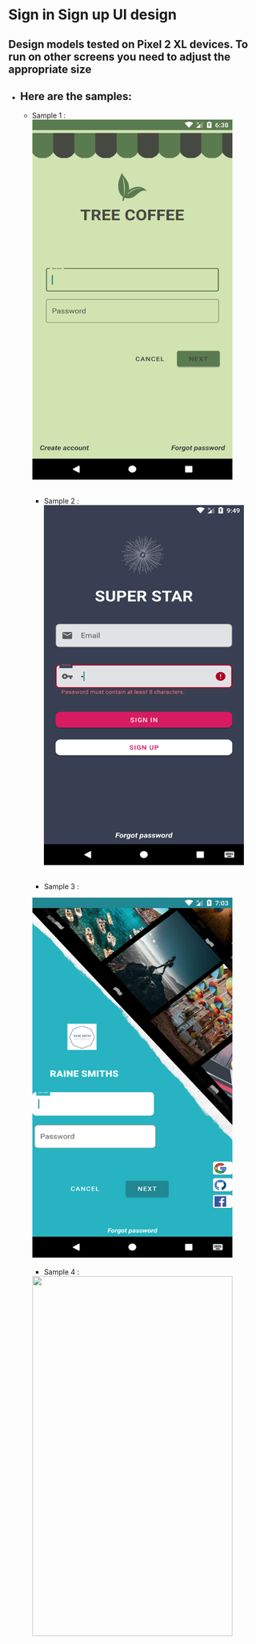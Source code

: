 # Sign in Sign up UI design
## Design models tested on Pixel 2 XL devices. To run on other screens you need to adjust the appropriate size
- ## Here are the samples:
  - Sample 1 :<br/>
    <img src="https://github.com/doctor-blue/UI-Design-Login-Sign-In-and-Sign-Up/blob/master/screen%20shot/Screenshot_1577403510.png" width="400" height="720"> <br/> <br/>
    
      - Sample 2 :<br/>
    <img src="https://github.com/doctor-blue/UI-Design-Login-Sign-In-and-Sign-Up/blob/master/screen%20shot/Screenshot_1577458192.png" width="400" height="720"><br/> <br/>
   
      - Sample 3 :<br/>
    <img src="https://github.com/doctor-blue/UI-Design-Login-Sign-In-and-Sign-Up/blob/master/screen%20shot/Screenshot_1577491404.png" width="400" height="720">
    <br/> <br/>
   
      - Sample 4 :<br/>
    <img src="https://github.com/doctor-blue/sign-in-and-sign-up-UI-samples-for-Android/blob/master/screen%20shot/Screenshot_1577542731.png" width="400" height="720">

